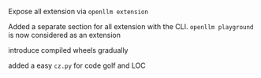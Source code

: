 Expose all extension via `openllm extension`

Added a separate section for all extension with the CLI. `openllm playground` is now considered as an extension

introduce compiled wheels gradually

added a easy `cz.py` for code golf and LOC
